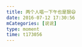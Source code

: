 ```yaml
---
title: 两个人唱一下午也是狠😄
date: 2016-07-12 17:30:56
mCategories: [说说]
type: moment
time: t173056
---
```


<div id="pics-20160712173056"></div>

<script src="/lib/moment/pics.js"></script>
<script>
var data = [
    {"link": "2016-07-12_000004.jpeg", "type": "shuoshuo"}
];
picsRender(data, "pics-20160712173056");
</script>
